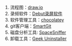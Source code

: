 1. 流程图：[draw.io](https://www.diagrams.net)
2. 录频软件：[Debut录屏软件](https://www.nchsoftware.com/capture/index.html)
3. 软件管理工具：[chocolatey](https://www.chocolatey.org/install)
4. git客户端：[SmartGit](https://www.syntevo.com/smartgit/download/)
5. 磁盘分析工具: [SpaceSniffer](http://www.uderzo.it/main_products/space_sniffer/index.html)
6. 卸载工具：[Geek Uninstaller](https://geekuninstaller.com/)